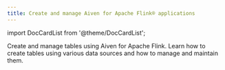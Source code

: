 ```yaml
---
title: Create and manage Aiven for Apache Flink® applications
---
```


import DocCardList from '@theme/DocCardList';

Create and manage tables using Aiven for Apache Flink. Learn how to create tables using various data sources and how to manage and maintain them.

<DocCardList/>
